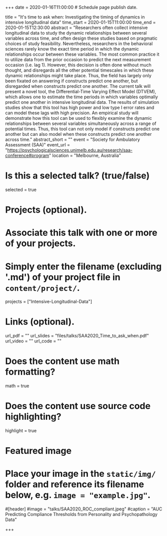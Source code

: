 +++
date = 2020-01-16T11:00:00  # Schedule page publish date.

title = "It's time to ask when: Investigating the timing of dynamics in intensive longitudinal data"
time_start = 2020-01-15T11:00:00
time_end = 2020-01-15T12:30:00
abstract = "Researchers often collect intensive longitudinal data to study the dynamic relationships between several variables across time, and often design these studies based on pragmatic choices of study feasibility. Nevertheless, researchers in the behavioral sciences rarely know the exact time period in which the dynamic relationships occur between these variables. The most common practice it to utilize data from the prior occasion to predict the next measurement occasion (i.e. lag 1). However, this decision is often done without much thought, and disregards all the other potential timescales in which these dynamic relationships might take place. Thus, the field has largely only been fixated on answering if constructs predict one another, but disregarded when constructs predict one another. The current talk will present a novel tool, the Differential-Time Varying Effect Model (DTVEM), which allows one to estimate the time periods in which variables optimally predict one another in intensive longitudinal data. The results of simulation studies show that this tool has high power and low type I error rates and can model these lags with high precision. An empirical study will demonstrate how this tool can be used to flexibly examine the dynamic relationships between several variables simultaneously across a range of potential times. Thus, this tool can not only model if constructs predict one another but can also model when these constructs predict one another across time."
abstract_short = ""
event = "Society for Ambulatory Assessment (SAA)"
event_url = "https://psychologicalsciences.unimelb.edu.au/research/saa-conference#program"
location = "Melbourne, Australia"

# Is this a selected talk? (true/false)
selected = true

# Projects (optional).
#   Associate this talk with one or more of your projects.
#   Simply enter the filename (excluding '.md') of your project file in `content/project/`.
projects = ["Intensive-Longitudinal-Data"]

# Links (optional).
url_pdf = ""
url_slides = "files/talks/SAA2020_Time_to_ask_when.pdf"
url_video = ""
url_code = ""

# Does the content use math formatting?
math = true

# Does the content use source code highlighting?
highlight = true

# Featured image
# Place your image in the `static/img/` folder and reference its filename below, e.g. `image = "example.jpg"`.
#[header]
#image = "talks/SAA2020_ROC_compliant.jpeg"
#caption = "AUC Predicting Compliance Thresholds from Personality and Psychopathology Data"

+++
